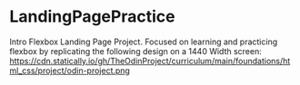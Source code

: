 # LandingPagePractice
Intro Flexbox Landing Page Project. Focused on learning and practicing flexbox by replicating the following design on a 1440 Width screen: https://cdn.statically.io/gh/TheOdinProject/curriculum/main/foundations/html_css/project/odin-project.png
